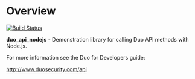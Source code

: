 # Overview

[![Build Status](https://travis-ci.org/duosecurity/duo_api_nodejs.svg?branch=master)](https://travis-ci.org/duosecurity/duo_api_nodejs)

**duo_api_nodejs** - Demonstration library for calling Duo API methods
with Node.js.

For more information see the Duo for Developers guide:

<http://www.duosecurity.com/api>
